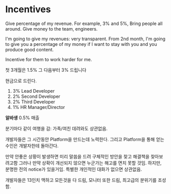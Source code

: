 # Incentives
Give percentage of my revenue. For example, 3% and 5%,
Bring people all around. Give money to the team, engineers.

I'm going to give my revenues: very transparent.
From 2nd month, I'm going to give you a percentage of my money if I want to stay with you and you produce good content.

Incentive for them to work harder for me.

첫 3개월은 1.5%
그 다음부터 3% 드립니다

현금으로 드린다.
 1. 3% Lead Developer
 2. 2% Second Developer
 3. 2% Third Developer
 4. 1% HR Manager/Director

**알바생**
0.5% 매출

분기마다 같이 여행을 감: 가족/여친 데려와도 상관없음.

개발자들은 그 시간동안 Platform을 만드는데 노력한다.
그리고 Platform을 통해 얻는 수인은 개발자한테 돌아간다.

만약 안좋은 상황이 발생하면 미리 말씀을 드려 구체적인 방안을 찾고 해결책을 찾아보려고함
그러나 만약 상확이 개선되지 않으면 누군가는 해고를 면치 못할 것임. 하지만, 분명한 전의 notice가 있을거임. 특별한 개인적인 대화가 없으면 상관없음.


개발자들은 13인치 맥하고 모든것을 다 드림, 모니터 또한 드림, 최고급의 분위기를 조성함. 
